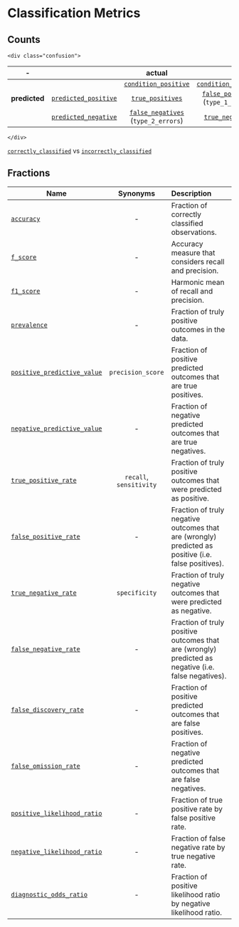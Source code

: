 # Classification Metrics

## Counts

```@raw html
<div class="confusion">
```

|         -       |                              | actual | |
|-----------------|:----------------------------:|:-------------------------------------------:|:-------------------------------------------:|
|                 |                              | [`condition_positive`](@ref)                | [`condition_negative`](@ref)                |
| **predicted**   | [`predicted_positive`](@ref) | [`true_positives`](@ref)                    | [`false_positives`](@ref) (`type_1_errors`) |
|                 | [`predicted_negative`](@ref) | [`false_negatives`](@ref) (`type_2_errors`) | [`true_negatives`](@ref)                    |

```@raw html
</div>
```

[`correctly_classified`](@ref) vs [`incorrectly_classified`](@ref)

## Fractions

Name | Synonyms | Description
-----|:--------:|:--------------
[`accuracy`](@ref) | - | Fraction of correctly classified observations.
[`f_score`](@ref) | - | Accuracy measure that considers recall and precision.
[`f1_score`](@ref) | - | Harmonic mean of recall and precision.
[`prevalence`](@ref) | - | Fraction of truly positive outcomes in the data.
[`positive_predictive_value`](@ref) | `precision_score` | Fraction of positive predicted outcomes that are true positives.
[`negative_predictive_value`](@ref) | - | Fraction of negative predicted outcomes that are true negatives.
[`true_positive_rate`](@ref) | `recall`, `sensitivity` | Fraction of truly positive outcomes that were predicted as positive.
[`false_positive_rate`](@ref) | - | Fraction of truly negative outcomes that are (wrongly) predicted as positive (i.e. false positives).
[`true_negative_rate`](@ref) | `specificity` | Fraction of truly negative outcomes that were predicted as negative.
[`false_negative_rate`](@ref) | - | Fraction of truly positive outcomes that are (wrongly) predicted as negative (i.e. false negatives).
[`false_discovery_rate`](@ref) | - | Fraction of positive predicted outcomes that are false positives.
[`false_omission_rate`](@ref) | - | Fraction of negative predicted outcomes that are false negatives.
[`positive_likelihood_ratio`](@ref) | - | Fraction of true positive rate by false positive rate.
[`negative_likelihood_ratio`](@ref) | - | Fraction of false negative rate by true negative rate.
[`diagnostic_odds_ratio`](@ref) | - | Fraction of positive likelihood ratio by negative likelihood ratio.
